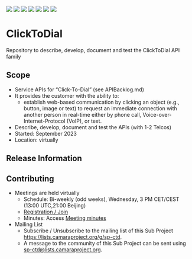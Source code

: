 <a href="https://github.com/camaraproject/ClickToDial/commits/" title="Last Commit"><img src="https://img.shields.io/github/last-commit/camaraproject/ClickToDial?style=plastic"></a>
<a href="https://github.com/camaraproject/ClickToDial/issues" title="Open Issues"><img src="https://img.shields.io/github/issues/camaraproject/ClickToDial?style=plastic"></a>
<a href="https://github.com/camaraproject/ClickToDial/pulls" title="Open Pull Requests"><img src="https://img.shields.io/github/issues-pr/camaraproject/ClickToDial?style=plastic"></a>
<a href="https://github.com/camaraproject/ClickToDial/graphs/contributors" title="Contributors"><img src="https://img.shields.io/github/contributors/camaraproject/ClickToDial?style=plastic"></a>
<a href="https://github.com/camaraproject/ClickToDial" title="Repo Size"><img src="https://img.shields.io/github/repo-size/camaraproject/ClickToDial?style=plastic"></a>
<a href="https://github.com/camaraproject/ClickToDial/blob/main/LICENSE" title="License"><img src="https://img.shields.io/badge/License-Apache%202.0-green.svg?style=plastic"></a>
<a href="https://github.com/camaraproject/ClickToDial/releases/latest" title="Latest Release"><img src="https://img.shields.io/github/release/camaraproject/ClickToDial?style=plastic"></a>

# ClickToDial
Repository to describe, develop, document and test the ClickToDial API family

## Scope
* Service APIs for “Click-To-Dial” (see APIBacklog.md)  
* It provides the customer with the ability to:  
  * establish web-based communication by clicking an object (e.g., button, image or text) to request an immediate connection with another person in real-time either by phone call, Voice-over-Internet-Protocol (VoIP), or text.
* Describe, develop, document and test the APIs (with 1-2 Telcos)  
* Started: September 2023
* Location: virtually  

## Release Information
<!-- Use/uncomment one or multiple the following options -->
<!-- Pre-releases of this sub project are available in https://github.com/camaraproject/§repo_name§/releases -->
<!-- The latest public release is available here: https://github.com/camaraproject/§repo_name§/releases/latest -->
<!-- For changes see [CHANGELOG.md](https://github.com/camaraproject/§repo_name§/blob/main/CHANGELOG.md) -->

## Contributing
* Meetings are held virtually <!-- for new API families request a meeting link from the LF admin team or replace the information with the existing meeting information (of the API family) -->
    * Schedule: Bi-weekly (odd weeks), Wednesday, 3 PM CET/CEST (13:00 UTC,21:00 Beijing)
    * [Registration / Join](https://zoom-lfx.platform.linuxfoundation.org/meeting/96843390032?password=1153dd0f-f8c8-4d3b-9962-d9685444d145)
    * Minutes: Access [Meeting minutes](https://wiki.camaraproject.org/display/CAM/ClickToDial)
* Mailing List
    <!-- Note: the $sub-project-mailinglistname$ is either already existing or will be created by the CAMARA Admin Team  -->
    * Subscribe / Unsubscribe to the mailing list of this Sub Project <https://lists.camaraproject.org/g/sp-ctd>.
    * A message to the community of this Sub Project can be sent using <sp-ctd@lists.camaraproject.org>.
